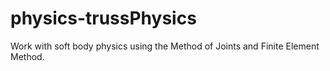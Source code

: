 # physics-trussPhysics
Work with soft body physics using the Method of Joints and Finite Element Method.

